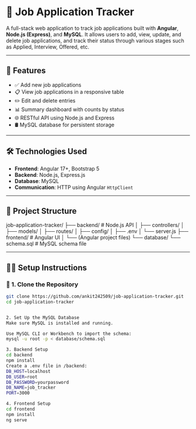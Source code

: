 # 🧾 Job Application Tracker

A full-stack web application to track job applications built with **Angular**, **Node.js (Express)**, and **MySQL**. It allows users to add, view, update, and delete job applications, and track their status through various stages such as Applied, Interview, Offered, etc.

---

## 🚀 Features

- ✅ Add new job applications
- 📋 View job applications in a responsive table
- ✏️ Edit and delete entries
- 📊 Summary dashboard with counts by status
- 🌐 RESTful API using Node.js and Express
- 🛢️ MySQL database for persistent storage

---

## 🛠️ Technologies Used

- **Frontend**: Angular 17+, Bootstrap 5
- **Backend**: Node.js, Express.js
- **Database**: MySQL
- **Communication**: HTTP using Angular `HttpClient`

---

## 📂 Project Structure
job-application-tracker/
├── backend/ # Node.js API
│ ├── controllers/
│ ├── models/
│ ├── routes/
│ ├── config/
│ ├── .env
│ └── server.js
├── frontend/ # Angular UI
│ └── (Angular project files)
└── database/
└── schema.sql # MySQL schema file


---

## 🧑‍💻 Setup Instructions

### 🔧 1. Clone the Repository

```bash
git clone https://github.com/ankit242509/job-application-tracker.git
cd job-application-tracker


2. Set Up the MySQL Database
Make sure MySQL is installed and running.

Use MySQL CLI or Workbench to import the schema:
mysql -u root -p < database/schema.sql

3. Backend Setup
cd backend
npm install
Create a .env file in /backend:
DB_HOST=localhost
DB_USER=root
DB_PASSWORD=yourpassword
DB_NAME=job_tracker
PORT=3000

4. Frontend Setup
cd frontend
npm install
ng serve



